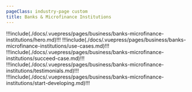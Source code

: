 ```yaml
---
pageClass: industry-page custom
title: Banks & Microfinance Institutions
---
```


!!!include(./docs/.vuepress/pages/business/banks-microfinance-institutions/hero.md)!!!
!!!include(./docs/.vuepress/pages/business/banks-microfinance-institutions/use-cases.md)!!!
!!!include(./docs/.vuepress/pages/business/banks-microfinance-institutions/succeed-case.md)!!!
!!!include(./docs/.vuepress/pages/business/banks-microfinance-institutions/testimonials.md)!!!
!!!include(./docs/.vuepress/pages/business/banks-microfinance-institutions/start-developing.md)!!!

<script>
import VueSlickCarousel from 'vue-slick-carousel';
import 'vue-slick-carousel/dist/vue-slick-carousel.css';
import 'vue-slick-carousel/dist/vue-slick-carousel-theme.css';
import TabSection from "../.vuepress/components/TabSection";
import Accordion from "../.vuepress/components/simple-accordion/accordion";
import AccordionItem from "../.vuepress/components/simple-accordion/accordion-item";
import useCasesTab from "../.vuepress/mixins/useCasesTab.js";

export default {
  components: {
    VueSlickCarousel, AccordionItem, Accordion, TabSection
  },
  data() {
    return {
      options: {
        dots: true,
        arrows: true,
        dotsClass: 'testimonials__dots',
        infinite: false,
        speed: 500,
        slidesToShow: 1,
      },
      borderedLink: false,
      accentLink: {
        text: 'Start developing',
        link: '/examples'
      },
      tabs: [
        'P2P Transfers',
        'Account Linking',
        'Agent Services'
      ],
      activeTabName: '',
    }
  },
  mixins: [useCasesTab],
}
</script>
